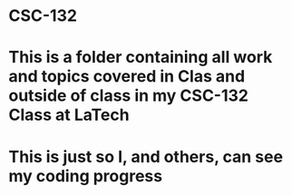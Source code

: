 # CSC-132
# This is a folder containing all work and topics covered in Clas and outside of class in my CSC-132 Class at LaTech
# This is just so I, and others, can see my coding progress
